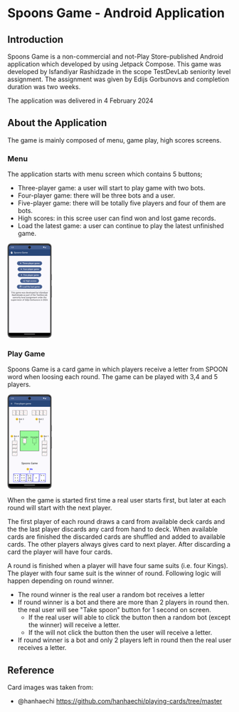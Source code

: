 # Spoons Game - Android Application
## Introduction
Spoons Game is a non-commercial and not-Play Store-published Android application which developed
by using Jetpack Compose. This game was developed by Isfandiyar Rashidzade in the scope TestDevLab 
seniority level assignment. The assignment was given by Edijs Gorbunovs and completion duration
was two weeks.

The application was delivered in 4 February 2024

## About the Application
The game is mainly composed of menu, game play, high scores screens.

### Menu
The application starts with menu screen which contains 5 buttons;

- Three-player game: a user will start to play game with two bots.
- Four-player game: there will be three bots and a user.
- Five-player game: there will be totally five players and four of them are bots.
- High scores: in this scree user can find won and lost game records.
- Load the latest game: a user can continue to play the latest unfinished game.

<img src="./screenshots/menu.png" alt="drawing" width="100" height="212"/>

### Play Game
Spoons Game is a card game in which players receive a letter from SPOON word
when loosing each round. The game can be played with 3,4 and 5 players.

<img src="./screenshots/play_1.png" alt="drawing" width="100" height="212"/>

When the game is started first time a real user starts first, but later at each round will
start with the next player.

The first player of each round draws a card from available deck cards 
and the the last player discards any card from hand to deck. When available cards are finished
the discarded cards are shuffled and added to available cards.
The other players always gives card to next player. 
After discarding a card the player will have four cards.

A round is finished when a player will have four same suits (i.e. four Kings). 
The player with four same suit is the winner of round. Following logic will happen
depending on round winner.

- The round winner is the real user a random bot receives a letter
- If round winner is a bot and there are more than 2 players in round then.
the real user will see "Take spoon" button for 1 second on screen.
  - If the real user will able to click the button then a random bot (except the winner)
  will receive a letter.
  - If the will not click the button then the user will receive a letter.
- If round winner is a bot and only 2 players left in round then the real user receives a letter.

## Reference
Card images was taken from:

- @hanhaechi https://github.com/hanhaechi/playing-cards/tree/master